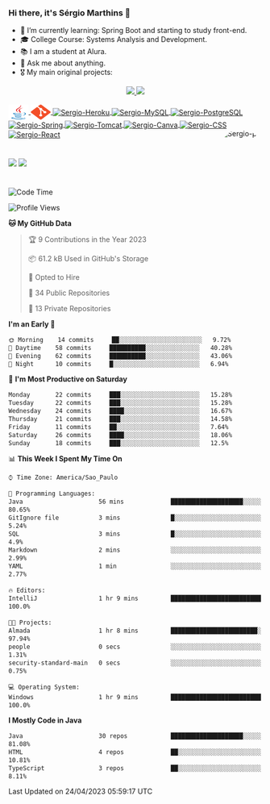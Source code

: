 ### Hi there, it's Sérgio Marthins 👋


- 🌱 I’m currently learning: Spring Boot and starting to study front-end.
- 🎓 College Course: Systems Analysis and Development.
- 📚  I am a student at Alura.
- 💬 Ask me about anything.
- 🎖 My main original projects: 

<div align="center">
  <a href="https://github.com/Almadavic">
  <img height="180em" src="https://github-readme-stats.vercel.app/api?username=Marthiins&show_icons=true&theme=dracula&include_all_commits=true&count_private=true"/>
  <img height="180em" src="https://github-readme-stats.vercel.app/api/top-langs/?username=Marthiins&layout=compact&langs_count=7&theme=dracula"/>
</div>
<div style="display: inline_block"><br>
  <img align="center" alt="Sergio-Java" height="30" width="40" src="https://raw.githubusercontent.com/devicons/devicon/master/icons/java/java-original.svg">
  <img align="center" alt="Sergio-Git" height="30" width="40" src="https://raw.githubusercontent.com/devicons/devicon/master/icons/git/git-original.svg">
  <img align="center" alt="Sergio-Heroku" height="30" width="40" src="https://cdn.jsdelivr.net/gh/devicons/devicon/icons/heroku/heroku-plain-wordmark.svg" />             
  <img align="center" alt="Sergio-MySQL" height="30" width="40" src="https://cdn.jsdelivr.net/gh/devicons/devicon/icons/mysql/mysql-original-wordmark.svg" />
  <img align="center" alt="Sergio-PostgreSQL" height="30" width="40" src="https://cdn.jsdelivr.net/gh/devicons/devicon/icons/postgresql/postgresql-plain-wordmark.svg" />
  <img align="center" alt="Sergio-Spring" height="30" width="40" src="https://cdn.jsdelivr.net/gh/devicons/devicon/icons/spring/spring-original-wordmark.svg" />
  <img align="center" alt="Sergio-Tomcat" height="30" width="40" src="https://cdn.jsdelivr.net/gh/devicons/devicon/icons/tomcat/tomcat-original-wordmark.svg" />
  <img align="center" alt="Sergio-Canva" height="30" width="40" src="https://cdn.jsdelivr.net/gh/devicons/devicon/icons/canva/canva-original.svg" />
  <img align="center" alt="Sergio-CSS" height="30" width="40" src="https://cdn.jsdelivr.net/gh/devicons/devicon/icons/css3/css3-original.svg" />
  <img align="center" alt="Sergio-React" height="30" width="40" src="https://cdn.jsdelivr.net/gh/devicons/devicon/icons/react/react-original.svg" />        
  <img align="right" alt="Sergio-pic" height="150" style="border-radius:50px;" src="https://user-images.githubusercontent.com/47826754/188357708-748fc4f4-5846-47a3-9063-ce04eeefcb8f.png">
</div>

#

<div> 
 <a href = "mailto:sergio.marthiins@gmail.com"><img src="https://img.shields.io/badge/-Gmail-%23333?style=for-the-badge&logo=gmail&logoColor=white" target="_blank"></a>
  <a href="https://www.linkedin.com/in/.........../" target="_blank"><img src="https://img.shields.io/badge/-LinkedIn-%230077B5?style=for-the-badge&logo=linkedin&logoColor=white" target="_blank"></a> 
</div>

#

<!--START_SECTION:waka-->
![Code Time](http://img.shields.io/badge/Code%20Time-42%20hrs%2034%20mins-blue)

![Profile Views](http://img.shields.io/badge/Profile%20Views-0-blue)

**🐱 My GitHub Data** 

> 🏆 9 Contributions in the Year 2023
 > 
> 📦 61.2 kB Used in GitHub's Storage 
 > 
> 💼 Opted to Hire
 > 
> 📜 34 Public Repositories 
 > 
> 🔑 13 Private Repositories  
 > 
**I'm an Early 🐤** 

```text
🌞 Morning    14 commits     ██░░░░░░░░░░░░░░░░░░░░░░░   9.72% 
🌇 Daytime    58 commits     ██████████░░░░░░░░░░░░░░░   40.28% 
🌃 Evening    62 commits     ██████████░░░░░░░░░░░░░░░   43.06% 
🌙 Night      10 commits     █░░░░░░░░░░░░░░░░░░░░░░░░   6.94%

```
📅 **I'm Most Productive on Saturday** 

```text
Monday       22 commits     ███░░░░░░░░░░░░░░░░░░░░░░   15.28% 
Tuesday      22 commits     ███░░░░░░░░░░░░░░░░░░░░░░   15.28% 
Wednesday    24 commits     ████░░░░░░░░░░░░░░░░░░░░░   16.67% 
Thursday     21 commits     ███░░░░░░░░░░░░░░░░░░░░░░   14.58% 
Friday       11 commits     ██░░░░░░░░░░░░░░░░░░░░░░░   7.64% 
Saturday     26 commits     ████░░░░░░░░░░░░░░░░░░░░░   18.06% 
Sunday       18 commits     ███░░░░░░░░░░░░░░░░░░░░░░   12.5%

```


📊 **This Week I Spent My Time On** 

```text
⌚︎ Time Zone: America/Sao_Paulo

💬 Programming Languages: 
Java                     56 mins             ████████████████████░░░░░   80.65% 
GitIgnore file           3 mins              █░░░░░░░░░░░░░░░░░░░░░░░░   5.24% 
SQL                      3 mins              █░░░░░░░░░░░░░░░░░░░░░░░░   4.9% 
Markdown                 2 mins              ░░░░░░░░░░░░░░░░░░░░░░░░░   2.99% 
YAML                     1 min               ░░░░░░░░░░░░░░░░░░░░░░░░░   2.77%

🔥 Editors: 
IntelliJ                 1 hr 9 mins         █████████████████████████   100.0%

🐱‍💻 Projects: 
Almada                   1 hr 8 mins         ████████████████████████░   97.94% 
people                   0 secs              ░░░░░░░░░░░░░░░░░░░░░░░░░   1.31% 
security-standard-main   0 secs              ░░░░░░░░░░░░░░░░░░░░░░░░░   0.75%

💻 Operating System: 
Windows                  1 hr 9 mins         █████████████████████████   100.0%

```

**I Mostly Code in Java** 

```text
Java                     30 repos            ████████████████████░░░░░   81.08% 
HTML                     4 repos             ██░░░░░░░░░░░░░░░░░░░░░░░   10.81% 
TypeScript               3 repos             ██░░░░░░░░░░░░░░░░░░░░░░░   8.11%

```



 Last Updated on 24/04/2023 05:59:17 UTC
<!--END_SECTION:waka-->

